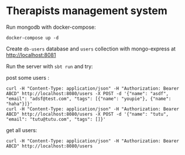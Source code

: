 # Therapists management system


Run mongodb with docker-compose:

```
docker-compose up -d
```

Create `db-users` database and `users` collection with mongo-express at [http://localhost:8081](http://localhost:8081)

Run the server with `sbt run` and try:

post some users :

```
curl -H "Content-Type: application/json" -H "Authorization: Bearer ABCD" http://localhost:8080/users -X POST -d '{"name": "asdf", "email": "adsf@test.com", "tags": [{"name": "youpie"}, {"name": "haha"}]}'
curl -H "Content-Type: application/json" -H "Authorization: Bearer ABCD" http://localhost:8080/users -X POST -d '{"name": "tutu", "email": "tutu@tutu.com", "tags": []}'
```

get all users:

```
curl -H "Content-Type: application/json" -H "Authorization: Bearer ABCD" http://localhost:8080/users
```
